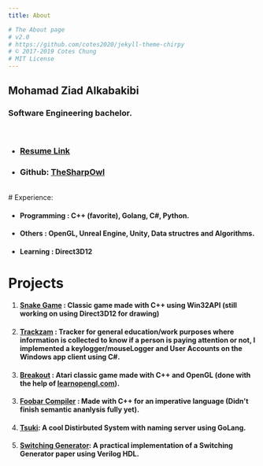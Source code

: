 ```yaml
---
title: About

# The About page
# v2.0
# https://github.com/cotes2020/jekyll-theme-chirpy
# © 2017-2019 Cotes Chung
# MIT License
---
```

## Mohamad Ziad Alkabakibi
### Software Engineering bachelor. <br>
<br>

* ### [Resume Link](https://drive.google.com/file/d/1E0jMSy4L3QqASmIVir3xt4eSLXRMvEm0/view?usp=sharing)
* ### Github: [TheSharpOwl](https://github.com/TheSharpOwl) 

<br>
# Experience:

* #### **Programming** : C++ (favorite), Golang, C#, Python.

* #### **Others** : OpenGL, Unreal Engine, Unity, Data structres and Algorithms.

* #### **Learning** : Direct3D12

# Projects

1. #### [Snake Game](https://github.com/TheSharpOwl/SnakeGame) : Classic game made with C++ using Win32API (still working on using Direct3D12 for drawing)

2. #### [Trackzam](https://github.com/TheSharpOwl/Trackzam) : Tracker for general education/work purposes where information is collected to know if a person is paying attention or not, I implemented a keylogger/mouseLogger and User Accounts on the Windows app client using C#.

3. #### [Breakout](https://github.com/TheSharpOwl/Breakout) : Atari classic game made with C++ and OpenGL (done with the help of [learnopengl.com](https://learnopengl.com)).<br>
<!-- 2. #### [Battle Tanks](https://github.com/TheSharpOwl/04_BattleTank) : Tanks game inspired from the world of tanks (with help of [Udemy's The Unreal Engine Developer C++ Course](https://www.udemy.com/course/unrealcourse/)).<br> -->

3. #### [Foobar Compiler](https://github.com/TheSharpOwl/FoobarCompiler) : Made with C++ for an imperative language (Didn't finish semantic ananlysis fully yet).<br>

4. #### [Tsuki](https://github.com/kuredoro/tsuki): A cool Distirbuted System with naming server using GoLang.<br>

5. #### [Switching Generator](https://github.com/TheSharpOwl/switching-generator): A practical implementation of a Switching Generator paper using Verilog HDL.<br>

